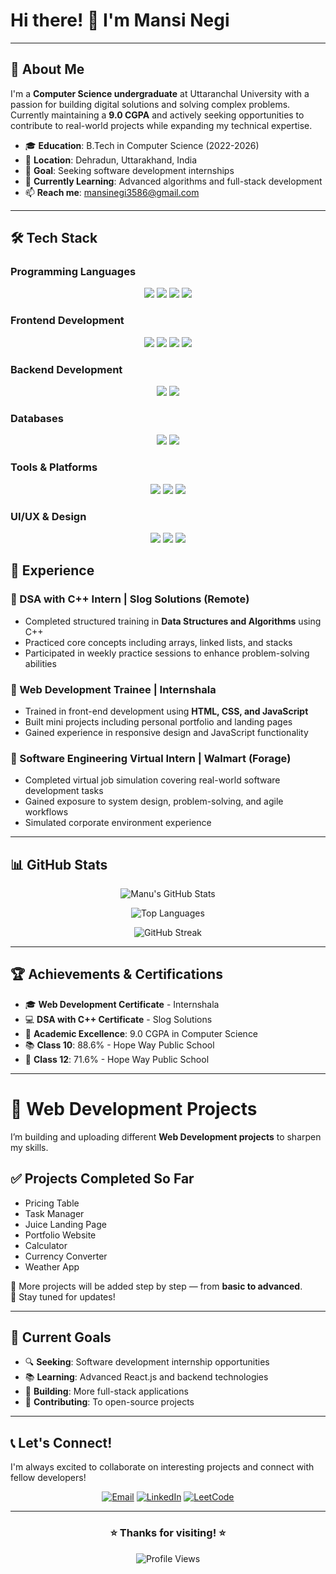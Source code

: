# Hi there! 👋 I'm Mansi Negi

---

## 🚀 About Me

I'm a **Computer Science undergraduate** at Uttaranchal University with a passion for building digital solutions and solving complex problems. Currently maintaining a **9.0 CGPA** and actively seeking opportunities to contribute to real-world projects while expanding my technical expertise.

- 🎓 **Education**: B.Tech in Computer Science (2022-2026)
- 📍 **Location**: Dehradun, Uttarakhand, India
- 💼 **Goal**: Seeking software development internships
- 🌱 **Currently Learning**: Advanced algorithms and full-stack development
- 📫 **Reach me**: mansinegi3586@gmail.com

---
## 🛠️ Tech Stack

### Programming Languages  
<div align="center">
  <img src="https://img.shields.io/badge/C-00599C?style=for-the-badge&logo=c&logoColor=white" />
  <img src="https://img.shields.io/badge/C++-00599C?style=for-the-badge&logo=c%2B%2B&logoColor=white" />
  <img src="https://img.shields.io/badge/Python-3776AB?style=for-the-badge&logo=python&logoColor=white" />
  <img src="https://img.shields.io/badge/JavaScript-F7DF1E?style=for-the-badge&logo=javascript&logoColor=black" />
</div>

### Frontend Development  
<div align="center">
  <img src="https://img.shields.io/badge/HTML5-E34F26?style=for-the-badge&logo=html5&logoColor=white" />
  <img src="https://img.shields.io/badge/CSS3-1572B6?style=for-the-badge&logo=css3&logoColor=white" />
  <img src="https://img.shields.io/badge/JavaScript-F7DF1E?style=for-the-badge&logo=javascript&logoColor=black" />
  <img src="https://img.shields.io/badge/React-20232A?style=for-the-badge&logo=react&logoColor=61DAFB" />
</div>

### Backend Development  
<div align="center">
  <img src="https://img.shields.io/badge/Node.js-43853D?style=for-the-badge&logo=node.js&logoColor=white" />
  <img src="https://img.shields.io/badge/Flask-000000?style=for-the-badge&logo=flask&logoColor=white" />
</div>

### Databases  
<div align="center">
  <img src="https://img.shields.io/badge/SQL-4479A1?style=for-the-badge&logo=mysql&logoColor=white" />
  <img src="https://img.shields.io/badge/MongoDB-4EA94B?style=for-the-badge&logo=mongodb&logoColor=white" />
</div>

### Tools & Platforms  
<div align="center">
  <img src="https://img.shields.io/badge/Git-F05032?style=for-the-badge&logo=git&logoColor=white" />
  <img src="https://img.shields.io/badge/GitHub-100000?style=for-the-badge&logo=github&logoColor=white" />
  <img src="https://img.shields.io/badge/VS_Code-0078D4?style=for-the-badge&logo=visual%20studio%20code&logoColor=white" />
</div>

### UI/UX & Design  
<div align="center">
  <img src="https://img.shields.io/badge/Behance-1769FF?style=for-the-badge&logo=behance&logoColor=white" />
  <img src="https://img.shields.io/badge/Figma-F24E1E?style=for-the-badge&logo=figma&logoColor=white" />
  <img src="https://img.shields.io/badge/Canva-00C4CC?style=for-the-badge&logo=canva&logoColor=white" />
</div>


## 💼 Experience

### 🔹 DSA with C++ Intern | **Slog Solutions** (Remote)
- Completed structured training in **Data Structures and Algorithms** using C++
- Practiced core concepts including arrays, linked lists, and stacks
- Participated in weekly practice sessions to enhance problem-solving abilities

### 🔹 Web Development Trainee | **Internshala**
- Trained in front-end development using **HTML, CSS, and JavaScript**
- Built mini projects including personal portfolio and landing pages
- Gained experience in responsive design and JavaScript functionality

### 🔹 Software Engineering Virtual Intern | **Walmart (Forage)**
- Completed virtual job simulation covering real-world software development tasks
- Gained exposure to system design, problem-solving, and agile workflows
- Simulated corporate environment experience

---

## 📊 GitHub Stats

<div align="center">
  
![Manu's GitHub Stats](https://github-readme-stats.vercel.app/api?username=Manu3586&show_icons=true&theme=tokyonight&hide_border=true)

![Top Languages](https://github-readme-stats.vercel.app/api/top-langs/?username=Manu3586&layout=compact&theme=tokyonight&hide_border=true)

![GitHub Streak](https://your-vercel-deployment.vercel.app/?user=Manu3586&theme=dark&hide_border=true)





</div>

---

## 🏆 Achievements & Certifications

- 🎓 **Web Development Certificate** - Internshala
- 💻 **DSA with C++ Certificate** - Slog Solutions
- 🏅 **Academic Excellence**: 9.0 CGPA in Computer Science
- 📚 **Class 10**: 88.6% - Hope Way Public School
- 📘 **Class 12**: 71.6% - Hope Way Public School

---

# 🚀 Web Development Projects  

I’m building and uploading different **Web Development projects** to sharpen my skills.  

## ✅ Projects Completed So Far  
- Pricing Table  
- Task Manager  
- Juice Landing Page  
- Portfolio Website  
- Calculator  
- Currency Converter  
- Weather App  

📌 More projects will be added step by step — from **basic to advanced**.  
🔗 Stay tuned for updates!  


---

## 🎯 Current Goals

- 🔍 **Seeking**: Software development internship opportunities
- 📚 **Learning**: Advanced React.js and backend technologies
- 🌟 **Building**: More full-stack applications
- 🤝 **Contributing**: To open-source projects

---

## 📞 Let's Connect!

I'm always excited to collaborate on interesting projects and connect with fellow developers!

<div align="center">

[![Email](https://img.shields.io/badge/Email-D14836?style=for-the-badge&logo=gmail&logoColor=white)](mailto:mansinegi3586@gmail.com)
[![LinkedIn](https://img.shields.io/badge/LinkedIn-0077B5?style=for-the-badge&logo=linkedin&logoColor=white)](https://www.linkedin.com/in/mansi-negi-a82129360)
[![LeetCode](https://img.shields.io/badge/LeetCode-FFA116?style=for-the-badge&logo=leetcode&logoColor=white)](https://leetcode.com/u/Mansi_Negi/)  



</div>

---

<div align="center">
  
### ⭐ Thanks for visiting! ⭐

![Profile Views](https://komarev.com/ghpvc/?username=mansi-negi&color=blueviolet&style=for-the-badge)

</div>
